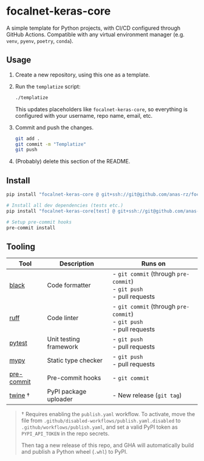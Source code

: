 # focalnet-keras-core

A simple template for Python projects, with CI/CD configured through GitHub Actions.  Compatible with any virtual environment manager (e.g. `venv`, `pyenv`, `poetry`, `conda`).


## Usage

1. Create a new repository, using this one as a template.
2. Run the `templatize` script:
    ```bash
    ./templatize
    ```

    This updates placeholders like `focalnet-keras-core`, so everything is configured with your username, repo name, email, etc.
3. Commit and push the changes.
    ```bash
    git add .
    git commit -m "Templatize"
    git push
    ```
4. (Probably) delete this section of the README.

## Install

```bash
pip install "focalnet-keras-core @ git+ssh://git@github.com/anas-rz/focalnet-keras-core.git"

# Install all dev dependencies (tests etc.)
pip install "focalnet-keras-core[test] @ git+ssh://git@github.com/anas-rz/focalnet-keras-core.git"

# Setup pre-commit hooks
pre-commit install
```


## Tooling

| Tool | Description | Runs on |
| --- | --- | --- |
| [black](https://github.com/psf/black) | Code formatter | - `git commit` (through `pre-commit`) <br> - `git push` <br> - pull requests |
| [ruff](https://github.com/astral-sh/ruff) | Code linter | - `git commit` (through `pre-commit`) <br> - `git push` <br> - pull requests |
| [pytest](https://github.com/pytest-dev/pytest) | Unit testing framework | - `git push` <br> - pull requests |
| [mypy](https://github.com/python/mypy) | Static type checker | - `git push` <br> - pull requests |
| [pre-commit](https://github.com/pre-commit/pre-commit) | Pre-commit hooks | - `git commit` |
| [twine](https://github.com/pypa/twine) $\dagger$ | PyPI package uploader | - New release (`git tag`) |

> $\dagger$ Requires enabling the `publish.yaml` workflow.  To activate, move the file from `.github/disabled-workflows/publish.yaml.disabled` to `.github/workflows/publish.yaml`, and set a valid PyPI token as `PYPI_API_TOKEN` in the repo secrets.
>
> Then tag a new release of this repo, and GHA will automatically build and publish a Python wheel (`.whl`) to PyPI.
